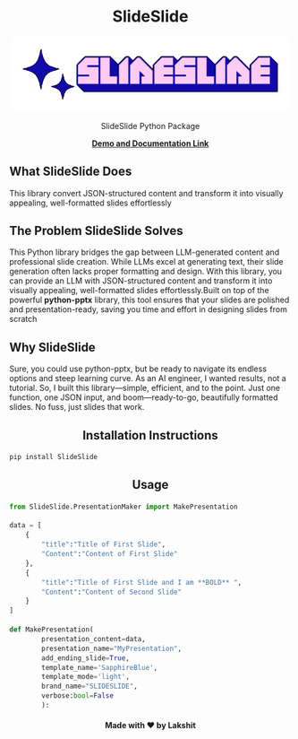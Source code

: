<h1 align="center">SlideSlide</h1>

<div align="center"><img width=500px src='https://raw.githubusercontent.com/Lakshit-Karsoliya/SlideSlide/refs/heads/main/assets/SLIDESLIDE.gif'/></div>

<p align="center">SlideSlide Python Package</p>
<p align="center">
<a  href="https://github.com/Lakshit-Karsoliya/SlideSlide"><strong>Demo and Documentation Link</strong></a>
</p>

##  What SlideSlide Does

This library convert JSON-structured content and transform it into visually appealing, well-formatted slides effortlessly

## The Problem SlideSlide Solves

This Python library bridges the gap between LLM-generated content and professional slide creation. While LLMs excel at generating text, their slide generation often lacks proper formatting and design. With this library, you can provide an LLM with JSON-structured content and transform it into visually appealing, well-formatted slides effortlessly.Built on top of the powerful **python-pptx** library, this tool ensures that your slides are polished and presentation-ready, saving you time and effort in designing slides from scratch 

## Why SlideSlide 

Sure, you could use python-pptx, but be ready to navigate its endless options and steep learning curve. As an AI engineer, I wanted results, not a tutorial. So, I built this library—simple, efficient, and to the point. Just one function, one JSON input, and boom—ready-to-go, beautifully formatted slides. No fuss, just slides that work.

<h2 align="center">Installation Instructions</h2>

```bash
pip install SlideSlide
```

<h2 align="center">Usage</h2>

```python
from SlideSlide.PresentationMaker import MakePresentation

data = [
    {
        "title":"Title of First Slide",
        "Content":"Content of First Slide"
    },
    {
        "title":"Title of First Slide and I am **BOLD** ",
        "Content":"Content of Second Slide"
    }
]

def MakePresentation(
        presentation_content=data,
        presentation_name="MyPresentation",
        add_ending_slide=True,
        template_name='SapphireBlue',
        template_mode='light',
        brand_name="SLIDESLIDE",
        verbose:bool=False
        ):

```



<h4 align='center'>Made with ❤️ by Lakshit</h4>
